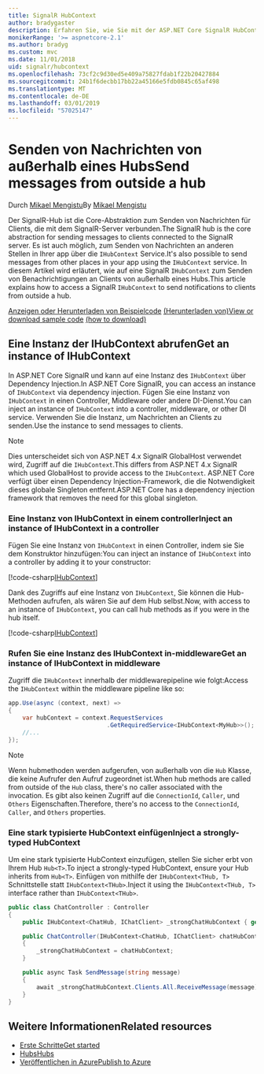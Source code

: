 ```yaml
---
title: SignalR HubContext
author: bradygaster
description: Erfahren Sie, wie Sie mit der ASP.NET Core SignalR HubContext-Dienst zum Senden von Benachrichtigungen an Clients von außerhalb eines Hubs.
monikerRange: '>= aspnetcore-2.1'
ms.author: bradyg
ms.custom: mvc
ms.date: 11/01/2018
uid: signalr/hubcontext
ms.openlocfilehash: 73cf2c9d30ed5e409a75827fdab1f22b20427884
ms.sourcegitcommit: 24b1f6decbb17bb22a45166e5fdb0845c65af498
ms.translationtype: MT
ms.contentlocale: de-DE
ms.lasthandoff: 03/01/2019
ms.locfileid: "57025147"
---
```

# <a name="send-messages-from-outside-a-hub"></a><span data-ttu-id="687a7-103">Senden von Nachrichten von außerhalb eines Hubs</span><span class="sxs-lookup"><span data-stu-id="687a7-103">Send messages from outside a hub</span></span>

<span data-ttu-id="687a7-104">Durch [Mikael Mengistu](https://twitter.com/MikaelM_12)</span><span class="sxs-lookup"><span data-stu-id="687a7-104">By [Mikael Mengistu](https://twitter.com/MikaelM_12)</span></span>

<span data-ttu-id="687a7-105">Der SignalR-Hub ist die Core-Abstraktion zum Senden von Nachrichten für Clients, die mit dem SignalR-Server verbunden.</span><span class="sxs-lookup"><span data-stu-id="687a7-105">The SignalR hub is the core abstraction for sending messages to clients connected to the SignalR server.</span></span> <span data-ttu-id="687a7-106">Es ist auch möglich, zum Senden von Nachrichten an anderen Stellen in Ihrer app über die `IHubContext` Service.</span><span class="sxs-lookup"><span data-stu-id="687a7-106">It's also possible to send messages from other places in your app using the `IHubContext` service.</span></span> <span data-ttu-id="687a7-107">In diesem Artikel wird erläutert, wie auf eine SignalR `IHubContext` zum Senden von Benachrichtigungen an Clients von außerhalb eines Hubs.</span><span class="sxs-lookup"><span data-stu-id="687a7-107">This article explains how to access a SignalR `IHubContext` to send notifications to clients from outside a hub.</span></span>

<span data-ttu-id="687a7-108">[Anzeigen oder Herunterladen von Beispielcode](https://github.com/aspnet/Docs/tree/master/aspnetcore/signalr/hubcontext/sample/) [(Herunterladen von)](xref:index#how-to-download-a-sample)</span><span class="sxs-lookup"><span data-stu-id="687a7-108">[View or download sample code](https://github.com/aspnet/Docs/tree/master/aspnetcore/signalr/hubcontext/sample/) [(how to download)](xref:index#how-to-download-a-sample)</span></span>

## <a name="get-an-instance-of-ihubcontext"></a><span data-ttu-id="687a7-109">Eine Instanz der IHubContext abrufen</span><span class="sxs-lookup"><span data-stu-id="687a7-109">Get an instance of IHubContext</span></span>

<span data-ttu-id="687a7-110">In ASP.NET Core SignalR und kann auf eine Instanz des `IHubContext` über Dependency Injection.</span><span class="sxs-lookup"><span data-stu-id="687a7-110">In ASP.NET Core SignalR, you can access an instance of `IHubContext` via dependency injection.</span></span> <span data-ttu-id="687a7-111">Fügen Sie eine Instanz von `IHubContext` in einen Controller, Middleware oder andere DI-Dienst.</span><span class="sxs-lookup"><span data-stu-id="687a7-111">You can inject an instance of `IHubContext` into a controller, middleware, or other DI service.</span></span> <span data-ttu-id="687a7-112">Verwenden Sie die Instanz, um Nachrichten an Clients zu senden.</span><span class="sxs-lookup"><span data-stu-id="687a7-112">Use the instance to send messages to clients.</span></span>

> [!NOTE]
> <span data-ttu-id="687a7-113">Dies unterscheidet sich von ASP.NET 4.x SignalR GlobalHost verwendet wird, Zugriff auf die `IHubContext`.</span><span class="sxs-lookup"><span data-stu-id="687a7-113">This differs from ASP.NET 4.x SignalR which used GlobalHost to provide access to the `IHubContext`.</span></span> <span data-ttu-id="687a7-114">ASP.NET Core verfügt über einen Dependency Injection-Framework, die die Notwendigkeit dieses globale Singleton entfernt.</span><span class="sxs-lookup"><span data-stu-id="687a7-114">ASP.NET Core has a dependency injection framework that removes the need for this global singleton.</span></span>

### <a name="inject-an-instance-of-ihubcontext-in-a-controller"></a><span data-ttu-id="687a7-115">Eine Instanz von IHubContext in einem controller</span><span class="sxs-lookup"><span data-stu-id="687a7-115">Inject an instance of IHubContext in a controller</span></span>

<span data-ttu-id="687a7-116">Fügen Sie eine Instanz von `IHubContext` in einen Controller, indem sie Sie dem Konstruktor hinzufügen:</span><span class="sxs-lookup"><span data-stu-id="687a7-116">You can inject an instance of `IHubContext` into a controller by adding it to your constructor:</span></span>

[!code-csharp[IHubContext](hubcontext/sample/Controllers/HomeController.cs?range=12-19,57)]

<span data-ttu-id="687a7-117">Dank des Zugriffs auf eine Instanz von `IHubContext`, Sie können die Hub-Methoden aufrufen, als wären Sie auf dem Hub selbst.</span><span class="sxs-lookup"><span data-stu-id="687a7-117">Now, with access to an instance of `IHubContext`, you can call hub methods as if you were in the hub itself.</span></span>

[!code-csharp[IHubContext](hubcontext/sample/Controllers/HomeController.cs?range=21-25)]

### <a name="get-an-instance-of-ihubcontext-in-middleware"></a><span data-ttu-id="687a7-118">Rufen Sie eine Instanz des IHubContext in-middleware</span><span class="sxs-lookup"><span data-stu-id="687a7-118">Get an instance of IHubContext in middleware</span></span>

<span data-ttu-id="687a7-119">Zugriff die `IHubContext` innerhalb der middlewarepipeline wie folgt:</span><span class="sxs-lookup"><span data-stu-id="687a7-119">Access the `IHubContext` within the middleware pipeline like so:</span></span>

```csharp
app.Use(async (context, next) =>
{
    var hubContext = context.RequestServices
                            .GetRequiredService<IHubContext<MyHub>>();
    //...
});
```

> [!NOTE]
> <span data-ttu-id="687a7-120">Wenn hubmethoden werden aufgerufen, von außerhalb von die `Hub` Klasse, die keine Aufrufer den Aufruf zugeordnet ist.</span><span class="sxs-lookup"><span data-stu-id="687a7-120">When hub methods are called from outside of the `Hub` class, there's no caller associated with the invocation.</span></span> <span data-ttu-id="687a7-121">Es gibt also keinen Zugriff auf die `ConnectionId`, `Caller`, und `Others` Eigenschaften.</span><span class="sxs-lookup"><span data-stu-id="687a7-121">Therefore, there's no access to the `ConnectionId`, `Caller`, and `Others` properties.</span></span>

### <a name="inject-a-strongly-typed-hubcontext"></a><span data-ttu-id="687a7-122">Eine stark typisierte HubContext einfügen</span><span class="sxs-lookup"><span data-stu-id="687a7-122">Inject a strongly-typed HubContext</span></span>

<span data-ttu-id="687a7-123">Um eine stark typisierte HubContext einzufügen, stellen Sie sicher erbt von Ihrem Hub `Hub<T>`.</span><span class="sxs-lookup"><span data-stu-id="687a7-123">To inject a strongly-typed HubContext, ensure your Hub inherits from `Hub<T>`.</span></span> <span data-ttu-id="687a7-124">Einfügen von mithilfe der `IHubContext<THub, T>` Schnittstelle statt `IHubContext<THub>`.</span><span class="sxs-lookup"><span data-stu-id="687a7-124">Inject it using the `IHubContext<THub, T>` interface rather than `IHubContext<THub>`.</span></span>

```csharp
public class ChatController : Controller
{
    public IHubContext<ChatHub, IChatClient> _strongChatHubContext { get; }

    public ChatController(IHubContext<ChatHub, IChatClient> chatHubContext)
    {
        _strongChatHubContext = chatHubContext;
    }

    public async Task SendMessage(string message)
    {
        await _strongChatHubContext.Clients.All.ReceiveMessage(message);
    }
}
```

## <a name="related-resources"></a><span data-ttu-id="687a7-125">Weitere Informationen</span><span class="sxs-lookup"><span data-stu-id="687a7-125">Related resources</span></span>

* [<span data-ttu-id="687a7-126">Erste Schritte</span><span class="sxs-lookup"><span data-stu-id="687a7-126">Get started</span></span>](xref:tutorials/signalr)
* [<span data-ttu-id="687a7-127">Hubs</span><span class="sxs-lookup"><span data-stu-id="687a7-127">Hubs</span></span>](xref:signalr/hubs)
* [<span data-ttu-id="687a7-128">Veröffentlichen in Azure</span><span class="sxs-lookup"><span data-stu-id="687a7-128">Publish to Azure</span></span>](xref:signalr/publish-to-azure-web-app)
